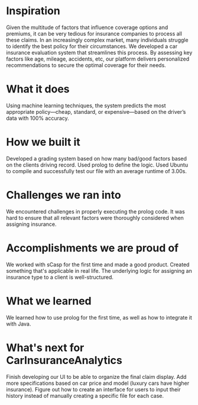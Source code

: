 #  **Inspiration**

Given the multitude of factors that influence coverage options and premiums, it can be very tedious for insurance companies to process all these claims. In an increasingly complex market, many individuals struggle to identify the best policy for their circumstances. We developed a car insurance evaluation system that streamlines this process. By assessing key factors like age, mileage, accidents, etc, our platform delivers personalized recommendations to secure the optimal coverage for their needs.

#  **What it does**
Using machine learning techniques, the system predicts the most appropriate policy—cheap, standard, or expensive—based on the driver’s data with 100% accuracy.

# **How we built it**
Developed a grading system based on how many bad/good factors based on the clients driving record.
Used prolog to define the logic.
Used Ubuntu to compile and successfully test our file with an average runtime of 3.00s.

# **Challenges we ran into**
We encountered challenges in properly executing the prolog code.
It was hard to ensure that all relevant factors were thoroughly considered when assigning insurance.

# **Accomplishments we are proud of**
We worked with sCasp for the first time and made a good product.
Created something that's applicable in real life.
The underlying logic for assigning an insurance type to a client is well-structured.

# **What we learned**
We learned how to use prolog for the first time, as well as how to integrate it with Java.

# **What's next for CarInsuranceAnalytics**
Finish developing our UI to be able to organize the final claim display.
Add more specifications based on car price and model (luxury cars have higher insurance).
Figure out how to create an interface for users to input their history instead of manually creating a specific file for each case.

